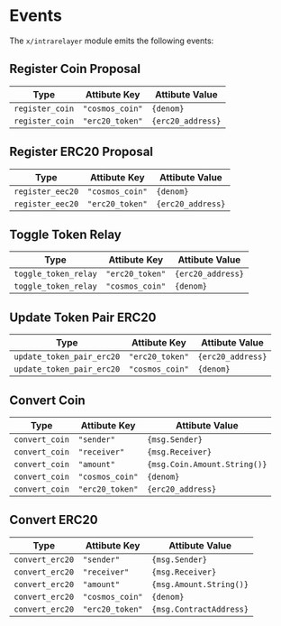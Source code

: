 <!--
order: 6
-->

# Events

The `x/intrarelayer` module emits the following events:

## Register Coin Proposal

| Type            | Attibute Key    | Attibute Value    |
| --------------- | --------------- | ----------------- |
| `register_coin` | `"cosmos_coin"` | `{denom}`         |
| `register_coin` | `"erc20_token"` | `{erc20_address}` |

## Register ERC20 Proposal

| Type             | Attibute Key    | Attibute Value    |
| ---------------- | --------------- | ----------------- |
| `register_eec20` | `"cosmos_coin"` | `{denom}`         |
| `register_eec20` | `"erc20_token"` | `{erc20_address}` |

## Toggle Token Relay

| Type                 | Attibute Key    | Attibute Value    |
| -------------------- | --------------- | ----------------- |
| `toggle_token_relay` | `"erc20_token"` | `{erc20_address}` |
| `toggle_token_relay` | `"cosmos_coin"` | `{denom}`         |

## Update Token Pair ERC20

| Type                      | Attibute Key    | Attibute Value    |
| ------------------------- | --------------- | ----------------- |
| `update_token_pair_erc20` | `"erc20_token"` | `{erc20_address}` |
| `update_token_pair_erc20` | `"cosmos_coin"` | `{denom}`         |

## Convert Coin

| Type           | Attibute Key    | Attibute Value              |
| -------------- | --------------- | --------------------------- |
| `convert_coin` | `"sender"`      | `{msg.Sender}`              |
| `convert_coin` | `"receiver"`    | `{msg.Receiver}`            |
| `convert_coin` | `"amount"`      | `{msg.Coin.Amount.String()}` |
| `convert_coin` | `"cosmos_coin"` | `{denom}`                   |
| `convert_coin` | `"erc20_token"` | `{erc20_address}`           |

## Convert ERC20

| Type            | Attibute Key    | Attibute Value              |
| --------------- | --------------- | --------------------------- |
| `convert_erc20` | `"sender"`      | `{msg.Sender}`              |
| `convert_erc20` | `"receiver"`    | `{msg.Receiver}`            |
| `convert_erc20` | `"amount"`      | `{msg.Amount.String()}`     |
| `convert_erc20` | `"cosmos_coin"` | `{denom}`                   |
| `convert_erc20` | `"erc20_token"` | `{msg.ContractAddress}`     |


